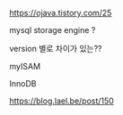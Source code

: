 https://ojava.tistory.com/25

mysql storage engine ? 

version 별로 차이가 있는?? 

myISAM

InnoDB 



https://blog.lael.be/post/150